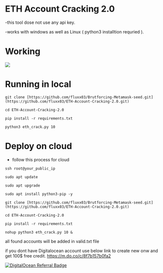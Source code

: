 # ETH Account Cracking 2.0
-this tool dose not use any api key.

-works with windows as well as Linux ( python3 installtion requried ).

# Working
![](https://iili.io/XfE9aa.gif)

# Running in local

`git clone [https://github.com/fluxx03/Brutforcing-Metamask-seed.git](https://github.com/fluxx03/ETH-Account-Cracking-2.0.git)`

`cd ETH-Account-Cracking-2.0`

`pip install -r requirements.txt`

`python3 eth_crack.py 10`

# Deploy on cloud



- follow this process for cloud 

`ssh root@your_public_ip`

`sudo apt update`

`sudo apt upgrade`

`sudo apt install python3-pip -y`

`git clone [https://github.com/fluxx03/Brutforcing-Metamask-seed.git](https://github.com/fluxx03/ETH-Account-Cracking-2.0.git)`

`cd ETH-Account-Cracking-2.0`

`pip install -r requirements.txt`

`nohup python3 eth_crack.py 10 &`


all found accounts will be added in valid.txt file




if you dont have Digitalocean account use below link to create new onw and get 100$ free credit.
https://m.do.co/c/8f7b157b0fa2

<a href="https://www.digitalocean.com/?refcode=8f7b157b0fa2&utm_campaign=Referral_Invite&utm_medium=Referral_Program&utm_source=badge"><img src="https://web-platforms.sfo2.cdn.digitaloceanspaces.com/WWW/Badge%201.svg" alt="DigitalOcean Referral Badge" /></a>
